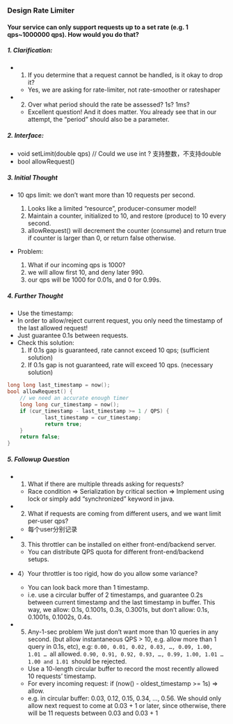 ### Design Rate Limiter
#### Your service can only support requests up to a set rate (e.g. 1 qps~1000000 qps). How would you do that?

##### 1. Clarification:
* 1) If you determine that a request cannot be handled, is it okay to drop it?
    * Yes, we are asking for rate-limiter, not rate-smoother or rateshaper
* 2) Over what period should the rate be assessed? 1s? 1ms?
    * Excellent question! And it does matter. You already see that in our attempt, the “period” should also be a parameter.
     
##### 2. Interface:
* void setLimit(double qps) // Could we use int ? 支持整数，不支持double
* bool allowRequest()

##### 3. Initial Thought 
* 10 qps limit: we don’t want more than 10 requests per second.
   1. Looks like a limited “resource”, producer-consumer model!
   2. Maintain a counter, initialized to 10, and restore (produce) to 10 every second.
   3. allowRequest() will decrement the counter (consume) and return true if counter is larger than 0, or return false otherwise.

* Problem:
    1. What if our incoming qps is 1000?
    2. we will allow first 10, and deny later 990.
    3. our qps will be 1000 for 0.01s, and 0 for 0.99s.
    
##### 4. Further Thought 
* Use the timestamp: 
* In order to allow/reject current request, you only need the timestamp of the last allowed request!
* Just guarantee 0.1s between requests.
* Check this solution:
    1. If 0.1s gap is guaranteed, rate cannot exceed 10 qps; (sufficient solution)
    2. If 0.1s gap is not guaranteed, rate will exceed 10 qps. (necessary solution)

```c++
long long last_timestamp = now();
bool allowRequest() {
    // we need an accurate enough timer 
    long long cur_timestamp = now();
    if (cur_timestamp - last_timestamp >= 1 / QPS) {
            last_timestamp = cur_timestamp;
            return true;
    }
    return false;
} 
```

##### 5. Followup Question
* 1) What if there are multiple threads asking for requests?
    * Race condition => Serialization by critical section => Implement using lock or simply add “synchronized” keyword in java.
    
* 2) What if requests are coming from different users, and we want limit per-user qps?
    * 每个user分别记录
    
* 3) This throttler can be installed on either front-end/backend server.
    * You can distribute QPS quota for different front-end/backend setups.
    
* 4）Your throttler is too rigid, how do you allow some variance?
    * You can look back more than 1 timestamp.
    * i.e. use a circular buffer of 2 timestamps, and guarantee 0.2s between current timestamp and the last timestamp in buffer. This way, we allow: 0.1s, 0.1001s, 0.3s, 0.3001s, but don’t allow: 0.1s, 0.1001s, 0.1002s, 0.4s.

* 5)  Any-1-sec problem 
We just don’t want more than 10 queries in any second. (but allow instantaneous QPS > 10, e.g. allow more than 1 query in 0.1s, etc), e.g: ```0.00, 0.01, 0.02, 0.03, …, 0.09, 1.00, 1.01 … ```all allowed. ```0.90, 0.91, 0.92, 0.93, …, 0.99, 1.00, 1.01 …1.00 and 1.01 ```should be rejected.
    * Use a 10-length circular buffer to record the most recently allowed 10 requests’ timestamp.
    * For every incoming request: if (now() - oldest_timestamp >= 1s) => allow.
    * e.g. in circular buffer: 0.03, 0.12, 0.15, 0.34, …, 0.56. We should only allow next request to come at 0.03 + 1 or later, since otherwise, there will be 11 requests between 0.03 and 0.03 + 1


